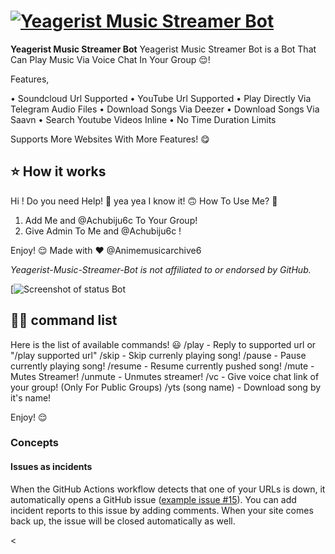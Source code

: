# [![Yeagerist Music Streamer Bot](https://telegra.ph/file/7591ba3f76f4172cae227.jpg)](https://t.me/YeageristMusic_bot)

<!--start: description-->

**Yeagerist Music Streamer Bot** Yeagerist Music Streamer Bot  is a Bot That Can Play Music Via Voice Chat In Your Group 😌!

Features,

• Soundcloud Url Supported
• YouTube Url Supported
• Play Directly Via Telegram Audio Files
• Download Songs Via Deezer
• Download Songs Via Saavn
• Search Youtube Videos Inline
• No Time Duration Limits

Supports More Websites With More Features! 😋



<!--start: docs-->

## ⭐ How it works

Hi ! Do you need Help! 🤔️ yea yea I know it! 🙃️
How To Use Me? 🧐️
 1. Add Me and @Achubiju6c To Your Group!
 2. Give Admin To Me and @Achubiju6c !
 
 Enjoy! 😌️
Made with ❤️ @Animemusicarchive6

_Yeagerist-Music-Streamer-Bot is not affiliated to or endorsed by GitHub._

[![Screenshot of status Bot](https://telegra.ph/file/3fb020ebd35a3c75b0fc6.jpg)



## 👩‍💻 command list

Here is the list of available commands! 😃️
/play - Reply to supported url or "/play supported url"
/skip - Skip currenly playing song!
/pause - Pause currently playing song!
/resume - Resume currently pushed song!
/mute - Mutes Streamer!
/unmute - Unmutes streamer!
/vc - Give voice chat link of your group! (Only For Public Groups)
/yts (song name) - Download song by it's name!
 
 Enjoy! 😌️

### Concepts

#### Issues as incidents

When the GitHub Actions workflow detects that one of your URLs is down, it automatically opens a GitHub issue ([example issue #15](https://github.com/koj-co/upptime/issues/15)). You can add incident reports to this issue by adding comments. When your site comes back up, the issue will be closed automatically as well.

<

